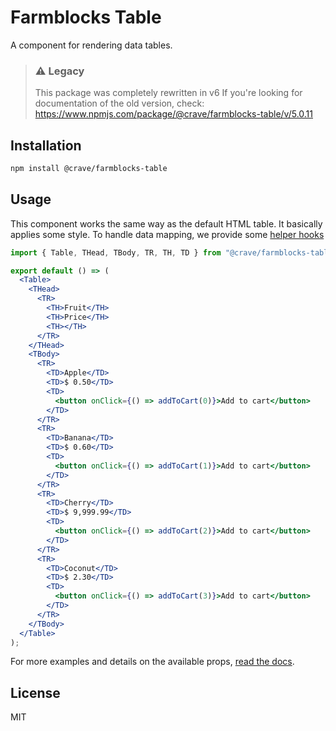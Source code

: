 # Farmblocks Table

A component for rendering data tables.

> ### ⚠️ Legacy
>
> This package was completely rewritten in v6
> If you're looking for documentation of the old version, check: <https://www.npmjs.com/package/@crave/farmblocks-table/v/5.0.11>

## Installation

```bash
npm install @crave/farmblocks-table
```

## Usage

This component works the same way as the default HTML table. It basically applies some style. To handle data mapping, we provide some [helper hooks](#helpers)

```jsx
import { Table, THead, TBody, TR, TH, TD } from "@crave/farmblocks-table";

export default () => (
  <Table>
    <THead>
      <TR>
        <TH>Fruit</TH>
        <TH>Price</TH>
        <TH></TH>
      </TR>
    </THead>
    <TBody>
      <TR>
        <TD>Apple</TD>
        <TD>$ 0.50</TD>
        <TD>
          <button onClick={() => addToCart(0)}>Add to cart</button>
        </TD>
      </TR>
      <TR>
        <TD>Banana</TD>
        <TD>$ 0.60</TD>
        <TD>
          <button onClick={() => addToCart(1)}>Add to cart</button>
        </TD>
      </TR>
      <TR>
        <TD>Cherry</TD>
        <TD>$ 9,999.99</TD>
        <TD>
          <button onClick={() => addToCart(2)}>Add to cart</button>
        </TD>
      </TR>
      <TR>
        <TD>Coconut</TD>
        <TD>$ 2.30</TD>
        <TD>
          <button onClick={() => addToCart(3)}>Add to cart</button>
        </TD>
      </TR>
    </TBody>
  </Table>
);
```

For more examples and details on the available props, [read the docs](https://cravefood.github.io/farmblocks/?path=/docs/layout-table--basic#table).

## License

MIT
